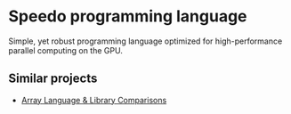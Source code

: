 # Speedo programming language

Simple, yet robust programming language optimized for high-performance parallel computing on the GPU.

## Similar projects

- [Array Language & Library Comparisons](https://github.com/codereport/array-language-comparisons/)
